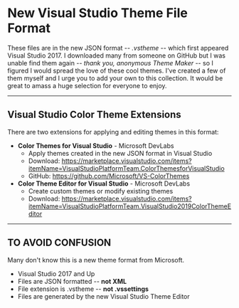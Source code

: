 # New Visual Studio Theme File Format

These files are in the new JSON format -- _.vstheme_ -- which first appeared Visual Studio 2017.
I downloaded many from someone on GitHub but I was unable find them again -- _thank you, anonymous Theme Maker_ -- so I figured I would spread the love of these cool themes. I've created a few of them myself and I urge you to add your own to this collection. It would be great to amass a huge selection for everyone to enjoy.

---

## Visual Studio Color Theme Extensions

There are two extensions for applying and editing themes in this format:
- **Color Themes for Visual Studio** - Microsoft DevLabs
  - Apply themes created in the new JSON format in Visual Studio
  - Download: <https://marketplace.visualstudio.com/items?itemName=VisualStudioPlatformTeam.ColorThemesforVisualStudio>
  - GitHub: <https://github.com/Microsoft/VS-ColorThemes>
- **Color Theme Editor for Visual Studio** - Microsoft DevLabs
  - Create custom themes or modify existing themes
  - Download: <https://marketplace.visualstudio.com/items?itemName=VisualStudioPlatformTeam.VisualStudio2019ColorThemeEditor>

---

## TO AVOID CONFUSION ##
Many don't know this is a new theme format from Microsoft. 

- Visual Studio 2017 and Up
- Files are JSON formatted -- **not XML**
- File extension is .vstheme -- **not .vssettings**
- Files are generated by the new Visual Studio Theme Editor

